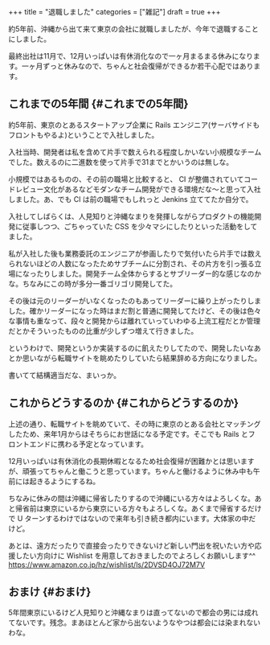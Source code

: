 +++
title = "退職しました"
categories = ["雑記"]
draft = true
+++

約5年前、沖縄から出て来て東京の会社に就職しましたが、今年で退職することにしました。

最終出社は11月で、12月いっぱいは有休消化なので一ヶ月まるまる休みになります。一ヶ月ずっと休みなので、ちゃんと社会復帰ができるか若干心配ではあります。


## これまでの5年間 {#これまでの5年間}

約5年前、東京のとあるスタートアップ企業に
Rails エンジニア(サーバサイドもフロントもやるよ)ということで入社しました。

入社当時、開発者は私を含めて片手で数えられる程度しかいない小規模なチームでした。数えるのに二進数を使って片手で31までとかいうのは無しな。

小規模ではあるものの、その前の職場と比較すると、
CI が整備されていてコードレビュー文化があるなどモダンなチーム開発ができる環境だな〜と思って入社しました。あ、でも CI は前の職場でもしれっと Jenkins 立ててたか自分で。

入社してしばらくは、人見知りと沖縄なまりを発揮しながらプロダクトの機能開発に従事しつつ、ごちゃっていた CSS を少々マシにしたりといった活動をしてました。

私が入社した後も業務委託のエンジニアが参画したりで気付いたら片手では数えられないほどの人数になったためサブチームに分割され、その片方を引っ張る立場になったりしました。開発チーム全体からするとサブリーダー的な感じなのかな。ちなみにこの時が多分一番ゴリゴリ開発してた。

その後は元のリーダーがいなくなったのもあってリーダーに繰り上がったりしました。確かリーダーになった時はまだ割と普通に開発してたけど、その後は色々な事情も重なって、段々と開発からは離れていっていわゆる上流工程だとか管理だとかそういったものの比重が少しずつ増えて行きました。

というわけで、開発というか実装するのに飢えたりしてたので、開発したいなあとか思いながら転職サイトを眺めたりしていたら結果辞める方向になりました。

書いてて結構適当だな、まいっか。


## これからどうするのか {#これからどうするのか}

上述の通り、転職サイトを眺めていて、その時に東京のとある会社とマッチングしたため、来年1月からはそちらにお世話になる予定です。そこでも Rails とフロントエンドに携わる予定となっています。

12月いっぱいは有休消化の長期休暇となるため社会復帰が困難かとは思いますが、頑張ってちゃんと働こうと思っています。ちゃんと働けるように休み中も午前には起きるようにするね。

ちなみに休みの間は沖縄に帰省したりするので沖縄にいる方々はよろしくな。あと帰省前は東京にいるから東京にいる方々もよろしくな。あくまで帰省するだけで U ターンするわけではないので来年も引き続き都内にいます。大体家の中だけど。

あとは、遠方だったりで直接会ったりできないけど新しい門出を祝いたい方や応援したい方向けに
Wishlist を用意しておきましたのでよろしくお願いします^^
<https://www.amazon.co.jp/hz/wishlist/ls/2DVSD4OJ72M7V>


## おまけ {#おまけ}

5年間東京にいるけど人見知りと沖縄なまりは直ってないので都会の男には成れてないです。残念。まあほとんど家から出ないようなやつは都会には染まれないわな。
